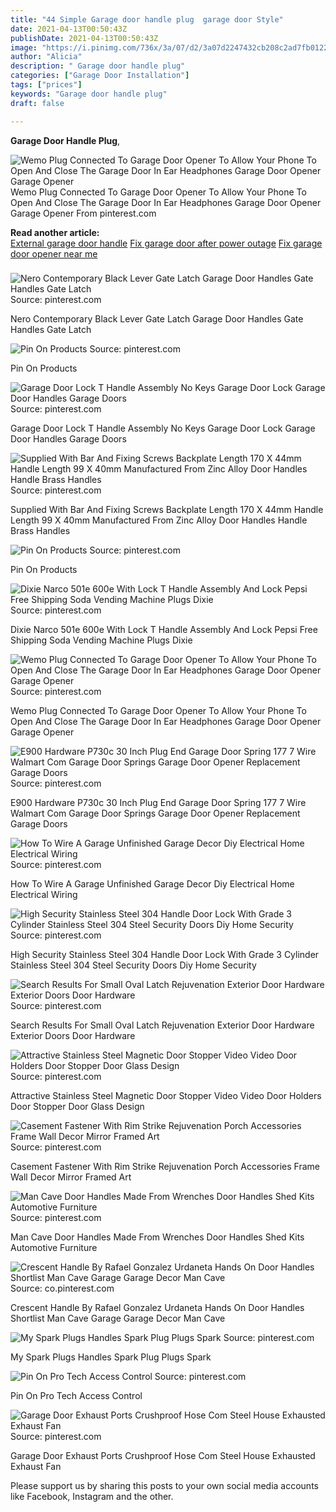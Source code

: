 ```yaml
---
title: "44 Simple Garage door handle plug  garage door Style"
date: 2021-04-13T00:50:43Z
publishDate: 2021-04-13T00:50:43Z
image: "https://i.pinimg.com/736x/3a/07/d2/3a07d2247432cb208c2ad7fb0122b575.jpg"
author: "Alicia"
description: " Garage door handle plug"
categories: ["Garage Door Installation"]
tags: ["prices"]
keywords: "Garage door handle plug"
draft: false

---
```

<!-- Head tag Code -->
**Garage Door Handle Plug**, 

![Wemo Plug Connected To Garage Door Opener To Allow Your Phone To Open And Close The Garage Door In Ear Headphones Garage Door Opener Garage Opener](https://i.pinimg.com/originals/e9/2e/23/e92e2322d410a02430c5044c2208b309.jpg "Wemo Plug Connected To Garage Door Opener To Allow Your Phone To Open And Close The Garage Door In Ear Headphones Garage Door Opener Garage Opener")
Wemo Plug Connected To Garage Door Opener To Allow Your Phone To Open And Close The Garage Door In Ear Headphones Garage Door Opener Garage Opener From pinterest.com

**Read another article:**  
[External garage door handle](/external-garage-door-handle/)
[Fix garage door after power outage](/fix-garage-door-after-power-outage/)
[Fix garage door opener near me](/fix-garage-door-opener-near-me/)




### 

 


![Nero Contemporary Black Lever Gate Latch Garage Door Handles Gate Handles Gate Latch](https://i.pinimg.com/474x/9a/81/f4/9a81f450fa410d46f17a76247422de3c--garage-door-handles-modern-gates.jpg "Nero Contemporary Black Lever Gate Latch Garage Door Handles Gate Handles Gate Latch")
Source: pinterest.com

Nero Contemporary Black Lever Gate Latch Garage Door Handles Gate Handles Gate Latch  

![Pin On Products](https://i.pinimg.com/originals/86/2c/a9/862ca9ffb6084ede968b9b0ba46d07a0.jpg "Pin On Products")
Source: pinterest.com

Pin On Products  

![Garage Door Lock T Handle Assembly No Keys Garage Door Lock Garage Door Handles Garage Doors](https://i.pinimg.com/originals/bd/ee/c7/bdeec71c2639938033189b28fbb47cbd.jpg "Garage Door Lock T Handle Assembly No Keys Garage Door Lock Garage Door Handles Garage Doors")
Source: pinterest.com

Garage Door Lock T Handle Assembly No Keys Garage Door Lock Garage Door Handles Garage Doors  

![Supplied With Bar And Fixing Screws Backplate Length 170 X 44mm Handle Length 99 X 40mm Manufactured From Zinc Alloy Door Handles Handle Brass Handles](https://i.pinimg.com/originals/46/9d/5a/469d5a192c096f945bd094e8b4ba2139.jpg "Supplied With Bar And Fixing Screws Backplate Length 170 X 44mm Handle Length 99 X 40mm Manufactured From Zinc Alloy Door Handles Handle Brass Handles")
Source: pinterest.com

Supplied With Bar And Fixing Screws Backplate Length 170 X 44mm Handle Length 99 X 40mm Manufactured From Zinc Alloy Door Handles Handle Brass Handles  

![Pin On Products](https://i.pinimg.com/736x/3a/28/10/3a2810446f84921d260e799e5976c8c5.jpg "Pin On Products")
Source: pinterest.com

Pin On Products  

![Dixie Narco 501e 600e With Lock T Handle Assembly And Lock Pepsi Free Shipping Soda Vending Machine Plugs Dixie](https://i.pinimg.com/736x/ac/b6/a6/acb6a6eaaade7563ffbcfe41f2b40947--dixie-pepsi.jpg "Dixie Narco 501e 600e With Lock T Handle Assembly And Lock Pepsi Free Shipping Soda Vending Machine Plugs Dixie")
Source: pinterest.com

Dixie Narco 501e 600e With Lock T Handle Assembly And Lock Pepsi Free Shipping Soda Vending Machine Plugs Dixie  

![Wemo Plug Connected To Garage Door Opener To Allow Your Phone To Open And Close The Garage Door In Ear Headphones Garage Door Opener Garage Opener](https://i.pinimg.com/originals/e9/2e/23/e92e2322d410a02430c5044c2208b309.jpg "Wemo Plug Connected To Garage Door Opener To Allow Your Phone To Open And Close The Garage Door In Ear Headphones Garage Door Opener Garage Opener")
Source: pinterest.com

Wemo Plug Connected To Garage Door Opener To Allow Your Phone To Open And Close The Garage Door In Ear Headphones Garage Door Opener Garage Opener  

![E900 Hardware P730c 30 Inch Plug End Garage Door Spring 177 7 Wire Walmart Com Garage Door Springs Garage Door Opener Replacement Garage Doors](https://i.pinimg.com/474x/c0/8f/31/c08f31ded4849e4e3c32bba0810bde63.jpg "E900 Hardware P730c 30 Inch Plug End Garage Door Spring 177 7 Wire Walmart Com Garage Door Springs Garage Door Opener Replacement Garage Doors")
Source: pinterest.com

E900 Hardware P730c 30 Inch Plug End Garage Door Spring 177 7 Wire Walmart Com Garage Door Springs Garage Door Opener Replacement Garage Doors  

![How To Wire A Garage Unfinished Garage Decor Diy Electrical Home Electrical Wiring](https://i.pinimg.com/originals/af/29/88/af2988e1e82a0937907c2413a1af2b7b.jpg "How To Wire A Garage Unfinished Garage Decor Diy Electrical Home Electrical Wiring")
Source: pinterest.com

How To Wire A Garage Unfinished Garage Decor Diy Electrical Home Electrical Wiring  

![High Security Stainless Steel 304 Handle Door Lock With Grade 3 Cylinder Stainless Steel 304 Steel Security Doors Diy Home Security](https://i.pinimg.com/originals/50/a5/9a/50a59acbd32c0706e04a79c0009e0d56.jpg "High Security Stainless Steel 304 Handle Door Lock With Grade 3 Cylinder Stainless Steel 304 Steel Security Doors Diy Home Security")
Source: pinterest.com

High Security Stainless Steel 304 Handle Door Lock With Grade 3 Cylinder Stainless Steel 304 Steel Security Doors Diy Home Security  

![Search Results For Small Oval Latch Rejuvenation Exterior Door Hardware Exterior Doors Door Hardware](https://i.pinimg.com/474x/9a/38/80/9a388004a3f7c15e703adab6e4d5bd5c.jpg "Search Results For Small Oval Latch Rejuvenation Exterior Door Hardware Exterior Doors Door Hardware")
Source: pinterest.com

Search Results For Small Oval Latch Rejuvenation Exterior Door Hardware Exterior Doors Door Hardware  

![Attractive Stainless Steel Magnetic Door Stopper Video Video Door Holders Door Stopper Door Glass Design](https://i.pinimg.com/originals/20/15/c8/2015c8887ea5d5eee6bd4860f9d4a5b4.jpg "Attractive Stainless Steel Magnetic Door Stopper Video Video Door Holders Door Stopper Door Glass Design")
Source: pinterest.com

Attractive Stainless Steel Magnetic Door Stopper Video Video Door Holders Door Stopper Door Glass Design  

![Casement Fastener With Rim Strike Rejuvenation Porch Accessories Frame Wall Decor Mirror Framed Art](https://i.pinimg.com/originals/6f/81/fa/6f81fad606a205a0437a99d42225baa9.jpg "Casement Fastener With Rim Strike Rejuvenation Porch Accessories Frame Wall Decor Mirror Framed Art")
Source: pinterest.com

Casement Fastener With Rim Strike Rejuvenation Porch Accessories Frame Wall Decor Mirror Framed Art  

![Man Cave Door Handles Made From Wrenches Door Handles Shed Kits Automotive Furniture](https://i.pinimg.com/originals/40/ee/f7/40eef7d0da1688583cac281816eb6615.jpg "Man Cave Door Handles Made From Wrenches Door Handles Shed Kits Automotive Furniture")
Source: pinterest.com

Man Cave Door Handles Made From Wrenches Door Handles Shed Kits Automotive Furniture  

![Crescent Handle By Rafael Gonzalez Urdaneta Hands On Door Handles Shortlist Man Cave Garage Garage Decor Man Cave](https://i.pinimg.com/originals/04/da/57/04da57f715610a7446c07bed83b18068.jpg "Crescent Handle By Rafael Gonzalez Urdaneta Hands On Door Handles Shortlist Man Cave Garage Garage Decor Man Cave")
Source: co.pinterest.com

Crescent Handle By Rafael Gonzalez Urdaneta Hands On Door Handles Shortlist Man Cave Garage Garage Decor Man Cave  

![My Spark Plugs Handles Spark Plug Plugs Spark](https://i.pinimg.com/736x/bd/f2/a9/bdf2a92ac574f131ae94d79faf7848fe--spark-plug-plugs.jpg "My Spark Plugs Handles Spark Plug Plugs Spark")
Source: pinterest.com

My Spark Plugs Handles Spark Plug Plugs Spark  

![Pin On Pro Tech Access Control](https://i.ytimg.com/vi/UmiHE42KhmQ/maxresdefault.jpg "Pin On Pro Tech Access Control")
Source: pinterest.com

Pin On Pro Tech Access Control  

![Garage Door Exhaust Ports Crushproof Hose Com Steel House Exhausted Exhaust Fan](https://i.pinimg.com/736x/3a/07/d2/3a07d2247432cb208c2ad7fb0122b575.jpg "Garage Door Exhaust Ports Crushproof Hose Com Steel House Exhausted Exhaust Fan")
Source: pinterest.com

Garage Door Exhaust Ports Crushproof Hose Com Steel House Exhausted Exhaust Fan  

Please support us by sharing this posts to your own social media accounts like Facebook, Instagram and the other.

